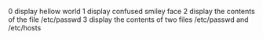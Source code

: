 0 display hellow world
1 display confused smiley face
2 display the contents of the file /etc/passwd
3 display the contents of two files /etc/passwd and /etc/hosts
